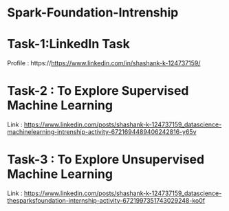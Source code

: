 # Spark-Foundation-Intrenship
# Task-1:LinkedIn Task
Profile : https://https://www.linkedin.com/in/shashank-k-124737159/
# Task-2 : To Explore Supervised Machine Learning
Link : https://www.linkedin.com/posts/shashank-k-124737159_datascience-machinelearning-intrenship-activity-6721694489406242816-y65v
# Task-3 : To Explore Unsupervised Machine Learning
Link : https://www.linkedin.com/posts/shashank-k-124737159_datascience-thesparksfoundation-internship-activity-6721997351743029248-ko0f
